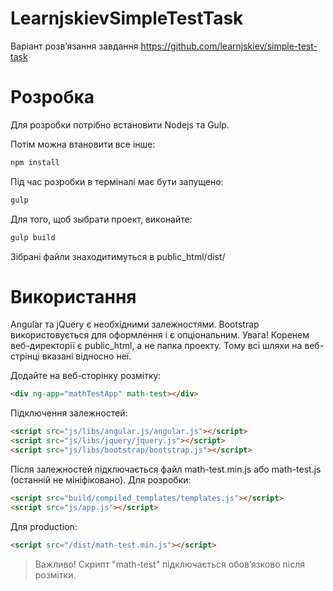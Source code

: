# LearnjskievSimpleTestTask 

Варіант розв’язання завдання https://github.com/learnjskiev/simple-test-task


Розробка
============
Для розробки потрібно встановити Nodejs та Gulp.

Потім можна втановити все інше:
```bash
npm install
```

Під час розробки в терміналі має бути запущено:
```bash
gulp 
```

Для того, щоб зыбрати проект, виконайте:
```bash
gulp build
```

Зібрані файли знаходитимуться в public_html/dist/


Використання
============

Angular та jQuery є необхідними залежностями. Bootstrap використовується для оформлення і є опціональним.
Увага! Коренем веб-директорії є public_html, а не папка проекту. Тому всі шляхи на веб-стрінці вказані відносно неї.

Додайте на веб-сторінку розмітку:
```html
<div ng-app="mathTestApp" math-test></div>
```

Підключення залежностей:
```html
<script src="js/libs/angular.js/angular.js"></script>    
<script src="js/libs/jquery/jquery.js"></script>   
<script src="js/libs/bootstrap/bootstrap.js"></script> 
```

Після залежностей підключається файл math-test.min.js або math-test.js (останній не мініфіковано).
Для розробки:
```html
<script src="build/compiled_templates/templates.js"></script>
<script src="js/app.js"></script>
```

Для production:
```html
<script src="/dist/math-test.min.js"></script>
```
> Важливо! Скрипт "math-test" підключається обов’язково після розмітки.